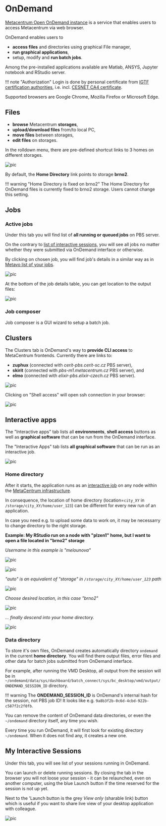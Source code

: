 # OnDemand

[Metacentrum Open OnDemand instance](https://ondemand.metacentrum.cz) is a service that enables users to access Metacentrum via web browser.

OnDemand enables users to

- **access files** and directories using graphical File manager,
- **run graphical applications**,
- setup, modify and **run batch jobs**.

Among the pre-installed applications available are Matlab, ANSYS, Jupyter notebook and RStudio server.

!!! note "Authorization"
    Login is done by personal certificate from [IGTF certification authorities](https://pki.cesnet.cz/en/st-user-new4.html), i.e. incl. [CESNET CA4 certificate](https://pki.cesnet.cz/en/st-user-new4.html).

Supported browsers are Google Chrome, Mozilla Firefox or Microsoft Edge. 

## Files

- **browse** Metacentrum **storages**,
- **upload/download files** from/to local PC,
- **move files** between storages,
- **edit files** on storages.

In the rolldown menu, there are pre-defined shortcut links to 3 homes on different storages.

![pic](files-rolldown.png)

By default, the **Home Directory** link points to storage **brno2**.

!!! warning "Home Directory is fixed on brno2"
    The Home Directory for OnDemand files is currently fixed to brno2 storage. Users cannot change this setting. 

## Jobs

### Active jobs

Under this tab you will find list of **all running or queued jobs** on PBS server.

On the contrary to [list of interactive sessions](#my-interactive-sessions), you will see all jobs no matter whether they were submitted via OnDemand interface or otherwise.

By clicking on chosen job, you will find job's details in a similar way as in [Metavo list of your jobs](http://metavo.metacentrum.cz/pbsmon2/person). 

![pic](active-jobs-top.png)

At the bottom of the job details table, you can get location to the output files:

![pic](active-jobs-bottom.png)

### Job composer

Job composer is a GUI wizard to setup a batch job.

## Clusters

The Clusters tab is OnDemand's way to **provide CLI access** to MetaCentrum frontends. Currently there are links to:

- **zuphux** (connected with *cerit-pbs.cerit-sc.cz* PBS server),
- **skirit** (connected with *pbs-m1.metacentrum.cz* PBS server), and
- **elmo** (connected with *elixir-pbs.elixir-czech.cz* PBS server).
   
![pic](clusters-rolldown.png)

Clicking on "Shell access" will open ssh connection in your browser:

![pic](shell-login.png)

## Interactive apps

The "Interactive apps" tab lists all **environments**, **shell access** buttons as well as **graphical software** that can be run from the OnDemand interface.

The "Interactive Apps" tab lists **all graphical software** that can be run as an interactive job.

![pic](apps.png)

### Home directory

After it starts, the application runs as an [interactive job](../../computing/run-basic-job/#interactive-job) on any node within the [MetaCentrum infrastructure](../../computing/frontend-storage/).

In consequence, the location of home directory (location=`city_XY` in `/storage/city_XY/home/user_123`) can be different for every new run of an application.

In case you need e.g. to upload some data to work on, it may be necessarry to change directory to the right storage.

**Example: My RStudio run on a node with "plzen1" home, but I want to open a file located in "brno2" storage**

*Username in this example is "melounova"*

![pic](app-dir-01.png)

![pic](app-dir-02.png)

*"auto" is an equivalent of "storage" in `/storage/city_XY/home/user_123` path*

![pic](app-dir-03.png)

*Choose desired location, in this case "brno2"*

![pic](app-dir-04.png)

*... finally descend into your home directory.*

![pic](app-dir-05.png)


### Data directory

To store it's own files, OnDemand creates automatically directory `ondemand` in the current **home directory**. You will find there output files, error files and other data for batch jobs submitted from OnDemand interface.

For example, after running the VMD Desktop, all output from the session will be in `~/ondemand/data/sys/dashboard/batch_connect/sys/bc_desktop/vmd/output/ONDEMAND_SESSION_ID` directory.

!!! warning
    The **ONDEMAND_SESSION_ID** is OnDemand's internal hash for the session, not PBS job ID! It looks like e.g. `9a8b3f2b-0c6d-4cbd-922b-c587f2c2f0fb`.

You can remove the content of OnDemand data directories, or even the `~/ondemand` directory itself, any time you wish.

Every time you run OnDemand, it will first look for existing directory `~/ondemand`. When it does not find any, it creates a new one.

## My Interactive Sessions

Under this tab, you will see list of your sessions running in OnDemand.

You can launch or delete running sessions. By closing the tab in the browser you will not loose your session - it can be relaunched, even on another computer, using the blue Launch button if the time reserved for the session is not up yet. 

Next to the 'Launch button is the grey *View only* (sharable link) button which is useful if you want to share live view of your desktop application with colleague.

![pic](interact-sessions.png)

